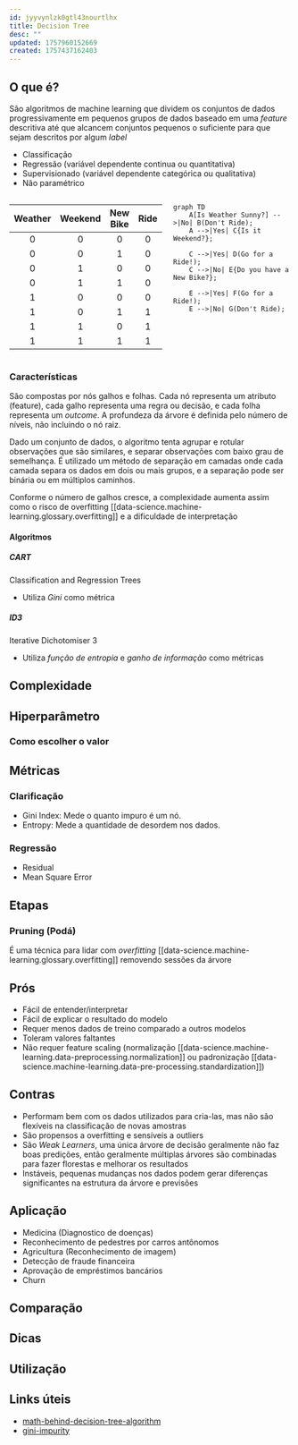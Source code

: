 ```yaml
---
id: jyyvynlzk0gtl43nourtlhx
title: Decision Tree
desc: ""
updated: 1757960152669
created: 1757437162403
---
```


## O que é?

São algoritmos de machine learning que dividem os conjuntos de dados progressivamente em pequenos grupos de dados baseado em uma _feature_ descritiva até que alcancem conjuntos pequenos o suficiente para que sejam descritos por algum _label_

- Classificação
- Regressão (variável dependente continua ou quantitativa)
- Supervisionado (variável dependente categórica ou qualitativa)
- Não paramétrico

<div style="display: flex; gap: 20px">
<div>

| Weather | Weekend | New Bike | Ride |
| :-----: | :-----: | :------: | :--: |
|    0    |    0    |    0     |  0   |
|    0    |    0    |    1     |  0   |
|    0    |    1    |    0     |  0   |
|    0    |    1    |    1     |  0   |
|    1    |    0    |    0     |  0   |
|    1    |    0    |    1     |  1   |
|    1    |    1    |    0     |  1   |
|    1    |    1    |    1     |  1   |

</div>
<div>

```mermaid
graph TD
    A[Is Weather Sunny?] -->|No| B(Don't Ride);
    A -->|Yes| C{Is it Weekend?};

    C -->|Yes| D(Go for a Ride!);
    C -->|No| E{Do you have a New Bike?};

    E -->|Yes| F(Go for a Ride!);
    E -->|No| G(Don't Ride);

```

</div>
</div>

### Características

São compostas por nós galhos e folhas. Cada nó representa um atributo (feature), cada galho representa uma regra ou decisão, e cada folha representa um _outcome_. A profundeza da árvore é definida pelo número de níveis, não incluindo o nó raiz.

Dado um conjunto de dados, o algoritmo tenta agrupar e rotular observações que são similares, e separar observações com baixo grau de semelhança. É utilizado um método de separação em camadas onde cada camada separa os dados em dois ou mais grupos, e a separação pode ser binária ou em múltiplos caminhos.

Conforme o número de galhos cresce, a complexidade aumenta assim como o risco de overfitting [[data-science.machine-learning.glossary.overfitting]] e a dificuldade de interpretação

#### Algoritmos

##### CART

Classification and Regression Trees

- Utiliza _Gini_ como métrica

##### ID3

Iterative Dichotomiser 3

- Utiliza _função de entropia_ e _ganho de informação_ como métricas

## Complexidade

## Hiperparâmetro

### Como escolher o valor

## Métricas

### Clarificação

- Gini Index: Mede o quanto impuro é um nó.
- Entropy: Mede a quantidade de desordem nos dados.

### Regressão

- Residual
- Mean Square Error

## Etapas

### Pruning (Podá)

É uma técnica para lidar com _overfitting_ [[data-science.machine-learning.glossary.overfitting]] removendo sessões da árvore

## Prós

- Fácil de entender/interpretar
- Fácil de explicar o resultado do modelo
- Requer menos dados de treino comparado a outros modelos
- Toleram valores faltantes
- Não requer feature scaling (normalização [[data-science.machine-learning.data-preprocessing.normalization]] ou padronização [[data-science.machine-learning.data-pre-processing.standardization]])

## Contras

- Performam bem com os dados utilizados para cria-las, mas não são flexíveis na classificação de novas amostras
- São propensos a overfitting e sensíveis a outliers
- São _Weak Learners_, uma única árvore de decisão geralmente não faz boas predições, então geralmente múltiplas árvores são combinadas para fazer florestas e melhorar os resultados
- Instáveis, pequenas mudanças nos dados podem gerar diferenças significantes na estrutura da árvore e previsões

## Aplicação

- Medicina (Diagnostico de doenças)
- Reconhecimento de pedestres por carros antônomos
- Agricultura (Reconhecimento de imagem)
- Detecção de fraude financeira
- Aprovação de empréstimos bancários
- Churn

## Comparação

## Dicas

## Utilização

## Links úteis

- [math-behind-decision-tree-algorithm](https://ankitnitjsr13.medium.com/math-behind-decision-tree-algorithm-2aa398561d6d)
- [gini-impurity](https://victorzhou.com/blog/gini-impurity/)
